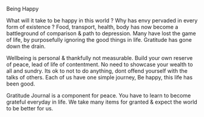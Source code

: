 Being Happy

What will it take to be happy in this world ?
Why has envy pervaded in every form of existence ?
Food, transport, health, body has now become a battleground of comparison & path to depression.
Many have lost the game of life, by purposefully ignoring the good things in life. Gratitude has gone down the drain.

Wellbeing is personal & thankfully not measurable. Build your own reserve of peace, lead of life of contentment. 
No need to showcase your wealth to all and sundry. Its ok to not to do anything, dont offend yourself with the talks of others.
Each of us have one simple journey, Be happy, this life has been good.

Gratitude Journal is a component for peace. You have to learn to become grateful everyday in life. We take many items for granted & expect the world to be better for us.